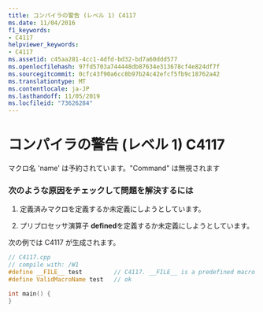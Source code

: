 ```yaml
---
title: コンパイラの警告 (レベル 1) C4117
ms.date: 11/04/2016
f1_keywords:
- C4117
helpviewer_keywords:
- C4117
ms.assetid: c45aa281-4cc1-4dfd-bd32-bd7a60ddd577
ms.openlocfilehash: 97fd5703a744448db87634e313678cf4e824df7f
ms.sourcegitcommit: 0cfc43f90a6cc8b97b24c42efcf5fb9c18762a42
ms.translationtype: MT
ms.contentlocale: ja-JP
ms.lasthandoff: 11/05/2019
ms.locfileid: "73626284"
---
```

# <a name="compiler-warning-level-1-c4117"></a>コンパイラの警告 (レベル 1) C4117

マクロ名 'name' は予約されています。"Command" は無視されます

### <a name="to-fix-by-checking-the-following-possible-causes"></a>次のような原因をチェックして問題を解決するには

1. 定義済みマクロを定義するか未定義にしようとしています。

1. プリプロセッサ演算子 **defined**を定義するか未定義にしようとしています。

次の例では C4117 が生成されます。

```cpp
// C4117.cpp
// compile with: /W1
#define __FILE__ test         // C4117. __FILE__ is a predefined macro
#define ValidMacroName test   // ok

int main() {
}
```